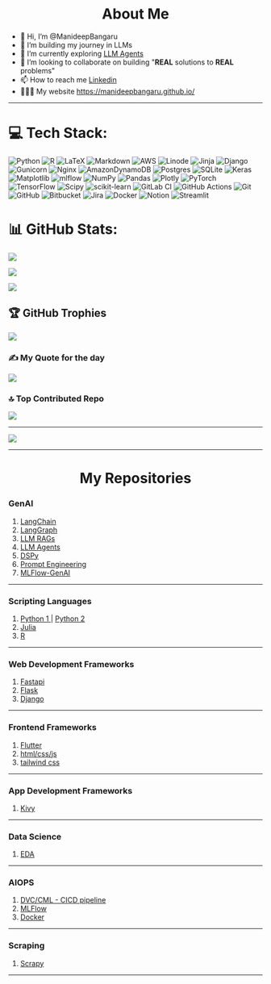 <h1 style align="center"> About Me </h1>

- 👋 Hi, I’m @ManideepBangaru
- 👀 I’m building my journey in LLMs
- 🌱 I’m currently exploring <a href="https://github.com/ManideepBangaru/LLM-Agents" target="_blank"> LLM Agents </a>
- 👀 I’m looking to collaborate on building "**REAL** solutions to **REAL** problems"
- 📫 How to reach me <a href="https://www.linkedin.com/in/manideepbangaru/"> Linkedin </a>
- 👨🏻‍💻 My website <a href="https://manideepbangaru.github.io/" target="_blank"> https://manideepbangaru.github.io/ </a>

<hr>


# 💻 Tech Stack:
![Python](https://img.shields.io/badge/python-3670A0?style=for-the-badge&logo=python&logoColor=ffdd54) ![R](https://img.shields.io/badge/r-%23276DC3.svg?style=for-the-badge&logo=r&logoColor=white) ![LaTeX](https://img.shields.io/badge/latex-%23008080.svg?style=for-the-badge&logo=latex&logoColor=white) ![Markdown](https://img.shields.io/badge/markdown-%23000000.svg?style=for-the-badge&logo=markdown&logoColor=white)  ![AWS](https://img.shields.io/badge/AWS-%23FF9900.svg?style=for-the-badge&logo=amazon-aws&logoColor=white) ![Linode](https://img.shields.io/badge/linode-00A95C?style=for-the-badge&logo=linode&logoColor=white) ![Jinja](https://img.shields.io/badge/jinja-white.svg?style=for-the-badge&logo=jinja&logoColor=black) ![Django](https://img.shields.io/badge/django-%23092E20.svg?style=for-the-badge&logo=django&logoColor=white) ![Gunicorn](https://img.shields.io/badge/gunicorn-%298729.svg?style=for-the-badge&logo=gunicorn&logoColor=white) ![Nginx](https://img.shields.io/badge/nginx-%23009639.svg?style=for-the-badge&logo=nginx&logoColor=white) ![AmazonDynamoDB](https://img.shields.io/badge/Amazon%20DynamoDB-4053D6?style=for-the-badge&logo=Amazon%20DynamoDB&logoColor=white) ![Postgres](https://img.shields.io/badge/postgres-%23316192.svg?style=for-the-badge&logo=postgresql&logoColor=white) ![SQLite](https://img.shields.io/badge/sqlite-%2307405e.svg?style=for-the-badge&logo=sqlite&logoColor=white)  ![Keras](https://img.shields.io/badge/Keras-%23D00000.svg?style=for-the-badge&logo=Keras&logoColor=white) ![Matplotlib](https://img.shields.io/badge/Matplotlib-%23ffffff.svg?style=for-the-badge&logo=Matplotlib&logoColor=black) ![mlflow](https://img.shields.io/badge/mlflow-%23d9ead3.svg?style=for-the-badge&logo=numpy&logoColor=blue) ![NumPy](https://img.shields.io/badge/numpy-%23013243.svg?style=for-the-badge&logo=numpy&logoColor=white) ![Pandas](https://img.shields.io/badge/pandas-%23150458.svg?style=for-the-badge&logo=pandas&logoColor=white) ![Plotly](https://img.shields.io/badge/Plotly-%233F4F75.svg?style=for-the-badge&logo=plotly&logoColor=white) ![PyTorch](https://img.shields.io/badge/PyTorch-%23EE4C2C.svg?style=for-the-badge&logo=PyTorch&logoColor=white) ![TensorFlow](https://img.shields.io/badge/TensorFlow-%23FF6F00.svg?style=for-the-badge&logo=TensorFlow&logoColor=white) ![Scipy](https://img.shields.io/badge/SciPy-%230C55A5.svg?style=for-the-badge&logo=scipy&logoColor=%white) ![scikit-learn](https://img.shields.io/badge/scikit--learn-%23F7931E.svg?style=for-the-badge&logo=scikit-learn&logoColor=white) ![GitLab CI](https://img.shields.io/badge/gitlab%20CI-%23181717.svg?style=for-the-badge&logo=gitlab&logoColor=white) ![GitHub Actions](https://img.shields.io/badge/github%20actions-%232671E5.svg?style=for-the-badge&logo=githubactions&logoColor=white) ![Git](https://img.shields.io/badge/git-%23F05033.svg?style=for-the-badge&logo=git&logoColor=white) ![GitHub](https://img.shields.io/badge/github-%23121011.svg?style=for-the-badge&logo=github&logoColor=white) ![Bitbucket](https://img.shields.io/badge/bitbucket-%230047B3.svg?style=for-the-badge&logo=bitbucket&logoColor=white) ![Jira](https://img.shields.io/badge/jira-%230A0FFF.svg?style=for-the-badge&logo=jira&logoColor=white) ![Docker](https://img.shields.io/badge/docker-%230db7ed.svg?style=for-the-badge&logo=docker&logoColor=white) ![Notion](https://img.shields.io/badge/Notion-%23000000.svg?style=for-the-badge&logo=notion&logoColor=white) ![Streamlit](https://img.shields.io/badge/Streamlit-%23FE4B4B.svg?style=for-the-badge&logo=streamlit&logoColor=white)

# 📊 GitHub Stats:
![](https://github-readme-stats.vercel.app/api?username=manideepbangaru&theme=neon&hide_border=false&include_all_commits=true&count_private=true)<br/>

![](https://github-readme-streak-stats.herokuapp.com/?user=manideepbangaru&theme=neon&hide_border=false)<br/>

![](https://github-readme-stats.vercel.app/api/top-langs/?username=manideepbangaru&theme=neon&hide_border=false&include_all_commits=true&count_private=true&layout=compact)

## 🏆 GitHub Trophies
![](https://github-profile-trophy.vercel.app/?username=manideepbangaru&theme=neon&no-frame=true&no-bg=false&margin-w=4)

### ✍️ My Quote for the day
![](https://quotes-github-readme.vercel.app/api?type=horizontal&theme=tokyonight)

### 🔝 Top Contributed Repo
![](https://github-contributor-stats.vercel.app/api?username=manideepbangaru&limit=5&theme=ambient_gradient&combine_all_yearly_contributions=true)

---
[![](https://visitcount.itsvg.in/api?id=manideepbangaru&icon=0&color=0)](https://visitcount.itsvg.in)

<!-- Proudly created with GPRM ( https://gprm.itsvg.in ) -->


<hr>



<h1 style align="center"> My Repositories </h1>



<h3> GenAI </h3>
<ol>
  <li> <a href="https://github.com/ManideepBangaru/langchain"> LangChain </a>
  <li> <a href="https://github.com/ManideepBangaru/LangGraph"> LangGraph </a>
  <li> <a href="https://github.com/ManideepBangaru/RAGs"> LLM RAGs </a>
  <li> <a href="https://github.com/ManideepBangaru/agents"> LLM Agents </a>
  <li> <a href="https://github.com/ManideepBangaru/DSPy"> DSPy </a>
  <li> <a href="https://github.com/ManideepBangaru/LLM-Prompt_Engineering"> Prompt Engineering </a>
  <li> <a href="https://github.com/ManideepBangaru/mlflow-genai"> MLFlow-GenAI </a>
</ol>

<hr>

<h3> Scripting Languages </h3>
<ol>
  <li> <a href="https://github.com/ManideepBangaru/Python-Journey"> Python 1 </a> | <a href="https://github.com/ManideepBangaru/PythonDevelopmentLL"> Python 2 </a>
  <li> <a href="https://github.com/ManideepBangaru/Julia-Journey"> Julia </a>
  <li> <a href="https://github.com/ManideepBangaru/R-Journey"> R </a>    
</ol>

<hr>

<h3> Web Development Frameworks </h3>
<ol>
  <li> <a href="https://github.com/ManideepBangaru/fastapi"> Fastapi </a>
  <li> <a href="https://github.com/ManideepBangaru/LearningFlask"> Flask </a>
  <li> <a href="https://github.com/ManideepBangaru/Django-Journey"> Django </a>
</ol>

<hr>

<h3> Frontend Frameworks </h3>
<ol>
  <li> <a href="https://github.com/ManideepBangaru/flutter" target="_blank"> Flutter </a>
  <li> <a href="https://github.com/ManideepBangaru/html_css_js"> html/css/js </a>
  <li> <a href="https://github.com/ManideepBangaru/tailwind" target="_blank"> tailwind css </a>
</ol>

<hr>

<h3> App Development Frameworks </h3>
<ol>
  <li> <a href="https://github.com/ManideepBangaru/LearningKivy"> Kivy </a>
</ol>

<hr>

<h3> Data Science </h3>
<ol>
  <li> <a href="https://github.com/ManideepBangaru/EDAnMLApply"> EDA </a>
</ol>

<hr>

<h3> AIOPS </h3>
<ol>
  <li> <a href="https://github.com/ManideepBangaru/dvc/tree/ml_use_case"> DVC/CML - CICD pipeline </a>
  <li> <a href="https://github.com/ManideepBangaru/mlflow"> MLFlow </a>
  <li> <a href="https://github.com/ManideepBangaru/docker"> Docker </a>
</ol>

<hr>

<h3> Scraping </h3>
<ol>
  <li> <a href="https://github.com/ManideepBangaru/scraping"> Scrapy </a>    
</ol>

<hr>
<!---
ManideepBangaru/ManideepBangaru is a ✨ special ✨ repository because its `README.md` (this file) appears on your GitHub profile.
You can click the Preview link to take a look at your changes.
--->
